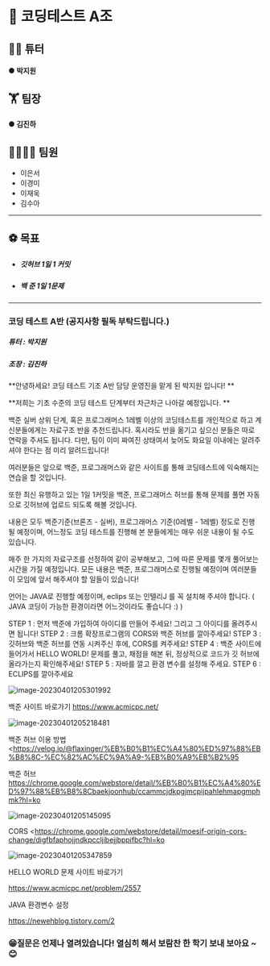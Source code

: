 # 📝 코딩테스트 A조 
## 👨‍💻 튜터
####   ●  **박지원**

## 🏋 팀장
####   ●  **김진하**

## 👨‍👨‍👧‍👦 팀원</br>
* 이은서</br>
* 이경미</br>
* 이재욱</br>
* 김수아</br>
-------------
## ⚽ 목표</br>

* ##### 깃허브 1일 1 커밋

* ##### 백    준 1일 1문제

-------------

### 

### 코딩 테스트 A반 (공지사항 필독 부탁드립니다.)

##### 튜터 : 박지원   

##### 조장 : 김진하





**안녕하세요! 코딩 테스트 기초 A반 담당 운영진을 맡게 된 박지원 입니다! **

**저희는 기초 수준의 코딩 테스트 단계부터 차근차근 나아갈 예정입니다. **

백준 실버 상위 단계, 혹은 프로그래머스 1레벨 이상의 코딩테스트를 개인적으로 하고 계신분들에게는 자료구조 반을 추천드립니다.
혹시라도 반을 옮기고 싶으신 분들은 따로 연락을 주셔도 됩니다. 다만, 팀이 이미 짜여진 상태여서 늦어도 화요일 이내에는 알려주셔야 한다는 점 미리 알려드립니다!

여러분들은 앞으로 백준, 프로그래머스와 같은 사이트를 통해 코딩테스트에 익숙해지는 연습을 할 것입니다. 

또한 최신 유행하고 있는 1일 1커밋을 백준, 프로그래머스 허브를 통해 문제를 풀면 자동으로 깃허브에 업로드 되도록 해볼 것입니다.

내용은 모두 백준기준(브론즈 - 실버), 프로그래머스 기준(0레벨 - 1레벨) 정도로 진행 될 예정이며, 어느정도 코딩 테스트를 진행해 본 분들에게는 매우 쉬운 내용이 될 수도 있습니다. 

매주 한 가지의 자료구조를 선정하여 같이 공부해보고, 그에 따른 문제를 몇개 풀어보는 시간을 가질 예정입니다. 모든 내용은 백준, 프로그래머스로 진행될 예정이며 여러분들이 모임에 앞서 해주셔야 할 일들이 있습니다!

언어는 JAVA로 진행할 예정이며, eclips 또는 인텔리J 를 꼭 설치해 주셔야 합니다. (  JAVA 코딩이 가능한 환경이라면 어느것이라도 좋습니다 :)  )

STEP 1 : 먼저 백준에 가입하여 아이디를 만들어 주세요! 그리고 그 아이디를 올려주시면 됩니다!
STEP 2 : 크롬 확장프로그램의 CORS와 백준 허브를 깔아주세요!
STEP 3 : 깃허브와 백준 허브를 연동 시켜주신 후에, CORS를 켜주세요!
STEP 4 : 백준 사이트에 들어가서 HELLO WORLD! 문제를 풀고, 채점을 해본 뒤, 정상적으로 코드가 깃 허브에 올라가는지 확인해주세요!
STEP 5 : 자바를 깔고 환경 변수를 설정해 주세요.
STEP 6 : ECLIPS를 깔아주세요





![image-20230401205301992](https://user-images.githubusercontent.com/113771563/229287827-12d1807c-8a8a-474f-b2d5-0559f8c87e0a.png)



백준 사이트 바로가기
https://www.acmicpc.net/







![image-20230401205218481](https://user-images.githubusercontent.com/113771563/229287872-f7df65a4-81ce-4464-a71f-9638ec7f5ea9.png)



백준 허브 이용 방법
<https://velog.io/@flaxinger/%EB%B0%B1%EC%A4%80%ED%97%88%EB%B8%8C-%EC%82%AC%EC%9A%A9-%EB%B0%A9%EB%B2%95

백준 허브
<https://chrome.google.com/webstore/detail/%EB%B0%B1%EC%A4%80%ED%97%88%EB%B8%8Cbaekjoonhub/ccammcjdkpgjmcpijpahlehmapgmphmk?hl=ko>





![image-20230401205145095](https://user-images.githubusercontent.com/113771563/229287900-984ea732-8fe0-4ede-a9ba-cbd0585286c4.png)



CORS
<<https://chrome.google.com/webstore/detail/moesif-origin-cors-change/digfbfaphojjndkpccljibejjbppifbc?hl=ko>







![image-20230401205347859](https://user-images.githubusercontent.com/113771563/229287912-1fcec92e-15e0-46cf-b43f-cadf14bf36fd.png)

HELLO WORLD 문제 사이트 바로가기

https://www.acmicpc.net/problem/2557





JAVA 환경변수 설정

<https://newehblog.tistory.com/2>





### 😁질문은 언제나 열려있습니다! 열심히 해서 보람찬 한 학기 보내 보아요 ~😊
